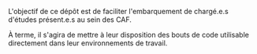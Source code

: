 L'objectif de ce dépôt est de faciliter l'embarquement de chargé.e.s d'études présent.e.s au sein des CAF.

À terme, il s'agira de mettre à leur disposition des bouts de code utilisable directement dans leur environnements de travail.
